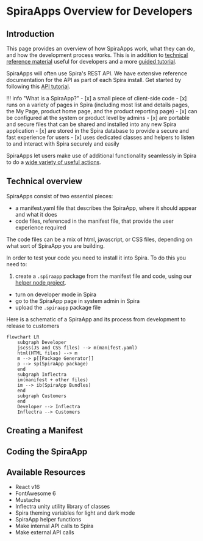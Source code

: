 # SpiraApps Overview for Developers
## Introduction
This page provides an overview of how SpiraApps work, what they can do, and how the development process works. This is in addition to [technical reference material](./SpiraApps-Reference.md) useful for developers and a more [guided tutorial](./SpiraApps-Tutorial.md). 

SpiraApps will often use Spira's REST API. We have extensive reference documentation for the API as part of each Spira install. Get started by following this [API tutorial](./API-Tutorial.md).

!!! info "What is a SpiraApp?"
    - [x] a small piece of client-side code 
    - [x] runs on a variety of pages in Spira (including most list and details pages, the My Page, product home page, and the product reporting page)
    - [x] can be configured at the system or product level by admins
    - [x] are portable and secure files that can be shared and installed into any new Spira application
    - [x] are stored in the Spira database to provide a secure and fast experience for users
    - [x] uses dedicated classes and helpers to listen to and interact with Spira securely and easily

SpiraApps let users make use of additional functionality seamlessly in Spira to do a [wide variety of useful actions](../SpiraApps/index.md).

## Technical overview
SpiraApps consist of two essential pieces:

- a manifest.yaml file that describes the SpiraApp, where it should appear and what it does
- code files, referenced in the manifest file, that provide the user experience required

The code files can be a mix of html, javascript, or CSS files, depending on what sort of SpiraApp you are building.

In order to test your code you need to install it into Spira. To do this you need to:

1. create a `.spiraapp` package from the manifest file and code, using our [helper node project](https://github.com/Inflectra/spiraapp-package-generator).
- turn on developer mode in Spira
- go to the SpiraApp page in system admin in Spira
- upload the `.spiraapp` package file

Here is a schematic of a SpiraApp and its process from development to release to customers

``` mermaid
flowchart LR
    subgraph Developer
    jscss(JS and CSS files) --> m(manifest.yaml)
    html(HTML files) --> m
    m --> p[[Package Generator]]
    p --> sp(SpiraApp package)
    end
    subgraph Inflectra
    im(manifest + other files)
    im --> ib(SpiraApp Bundles)
    end
    subgraph Customers
    end
    Developer --> Inflectra
    Inflectra --> Customers

```

## Creating a Manifest


## Coding the SpiraApp


## Available Resources
- React v16
- FontAwesome 6
- Mustache
- Inflectra unity utility library of classes
- Spira theming variables for light and dark mode
- SpiraApp helper functions
- Make internal API calls to Spira
- Make external API calls